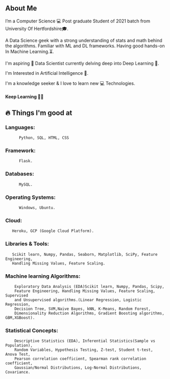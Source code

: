 ## About Me

<p>I’m a Computer Science 💻 Post graduate Student of 2021 batch from University Of Hertfordshire🎓. </p> <p>A Data Science geek with a strong understanding of stats and math behind the algorithms. Familiar with ML and DL frameworks. Having good hands-on In Machine Learning.⏳.</p>
<p>I'm aspiring 🔭️ Data Scientist currently delving deep into Deep Learning  🚂.</p>
<p>I'm Interested in Artificial Intelligence 🤔.</p>
<p>I'm a knowledge seeker & I love to learn new 💻 Technologies.</p>

#### Keep Learning 👨‍🎓️
    
## 🔥 Things I'm good at
### Languages: 
          Python, SQL, HTML, CSS
### Framework: 
          Flask.
### Databases: 
          MySQL.
### Operating Systems:
          Windows, Ubuntu.
### Cloud:
       Heroku, GCP (Google Cloud Platform).
### Libraries & Tools:
       Scikit learn, Numpy, Pandas, Seaborn, Matplotlib, SciPy, Feature Engineering,
       Handling Missing Values, Feature Scaling.

### Machine learning Algorithms: 
        Exploratory Data Analysis (EDA)Scikit learn, Numpy, Pandas, Scipy,
        Feature Engineering, Handling Missing Values, Feature Scaling, Supervised
        and Unsupervised algorithms.(Linear Regression, Logistic Regression,
        Decision Tree, SVM,Naive Bayes, kNN, K-Means, Random Forest,
        Dimensionality Reduction Algorithms, Gradient Boosting algorithms, GBM,XGBoost).                     

### Statistical Concepts: 
        Descriptive Statistics (EDA), Inferential Statistics(Sample vs Population),
        Random Variables, Hypothesis Testing, Z-test, Student t-test, Anova Test,
        Pearson correlation coefficient, Spearman rank correlation coefficient,
        Gaussian/Normal Distributions, Log-Normal Distributions, Covariance.

